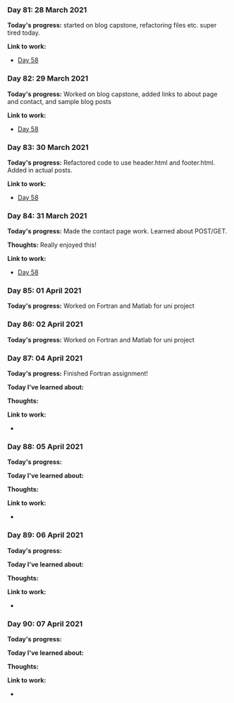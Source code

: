 
### Day 81: 28 March 2021
**Today's progress:** started on blog capstone, refactoring files etc. super tired today.

**Link to work:**

* [Day 58](https://github.com/bethpritchard/100DaysOfCodeBootcamp/blob/master/Day58)
    

    
### Day 82: 29 March 2021
**Today's progress:** Worked on blog capstone, added links to about page and contact, and sample blog posts
    

**Link to work:**

* [Day 58](https://github.com/bethpritchard/100DaysOfCodeBootcamp/blob/master/Day58)
    

    
### Day 83: 30 March 2021
**Today's progress:** Refactored code to use header.html and footer.html. Added in actual posts.
    
**Link to work:**

* [Day 58](https://github.com/bethpritchard/100DaysOfCodeBootcamp/blob/master/Day58)
    

    
### Day 84: 31 March 2021
**Today's progress:** Made the contact page work. Learned about POST/GET.
    
**Thoughts:** Really enjoyed this!
    
**Link to work:**

* [Day 58](https://github.com/bethpritchard/100DaysOfCodeBootcamp/blob/master/Day58)
    

    
### Day 85: 01 April 2021
**Today's progress:** Worked on Fortran and Matlab for uni project
    

    
### Day 86: 02 April 2021
**Today's progress:** Worked on Fortran and Matlab for uni project
    

    
### Day 87: 04 April 2021
**Today's progress:** Finished Fortran assignment! 
    
**Today I've learned about:**
    
**Thoughts:**
    
**Link to work:**

* [](https://github.com/bethpritchard/100DaysOfCodeBootcamp/blob/master/)
    

    
### Day 88: 05 April 2021
**Today's progress:**
    
**Today I've learned about:**
    
**Thoughts:**
    
**Link to work:**

* [](https://github.com/bethpritchard/100DaysOfCodeBootcamp/blob/master/)
    

    
### Day 89: 06 April 2021
**Today's progress:**
    
**Today I've learned about:**
    
**Thoughts:**
    
**Link to work:**

* [](https://github.com/bethpritchard/100DaysOfCodeBootcamp/blob/master/)
    

    
### Day 90: 07 April 2021
**Today's progress:**
    
**Today I've learned about:**
    
**Thoughts:**
    
**Link to work:**

* [](https://github.com/bethpritchard/100DaysOfCodeBootcamp/blob/master/)
    

    

